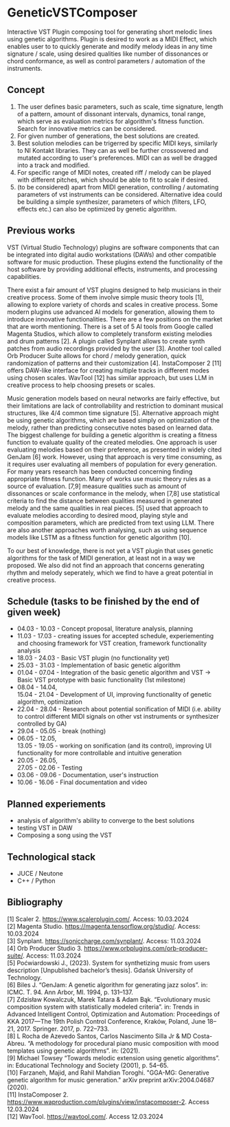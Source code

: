 # GeneticVSTComposer

Interactive VST Plugin composing tool for generating short melodic lines using genetic algorithms. Plugin is desired to work as a MIDI Effect, which enables user to to quickly generate and modify melody ideas in any time signature / scale, using desired qualities like number of dissonances or chord conformance, as well as control parameters / automation of the instruments. 

## Concept
1. The user defines basic parameters, such as scale, time signature, length of a pattern, amount of dissonant intervals, dynamics, tonal range, which serve as evaluation metrics for algorithm's fitness function. Search for innovative metrics can be considered.
2. For given number of generations, the best solutions are created.
3. Best solution melodies can be trigerred by specific MIDI keys, similarly to NI Kontakt libraries. They can as well be further crossovered and mutated according to user's preferences. MIDI can as well be dragged into a track and modified.
4. For specific range of MIDI notes, created riff / melody can be played with different pitches, which should be able to fit to scale if desired.
5. (to be considered) apart from MIDI generation, controlling / automating parameters of vst instruments can be considered. Alternative idea could be building a simple synthesizer, parameters of which (filters, LFO, effects etc.) can also be optimized by genetic algorithm.

## Previous works
VST (Virtual Studio Technology) plugins are software components that can be integrated into digital audio workstations (DAWs) and other compatible software for music production. These plugins extend the functionality of the host software by providing additional effects, instruments, and processing capabilities.

There exist a fair amount of VST plugins designed to help musicians in their creative process. Some of them involve simple music theory tools [1], allowing to explore variety of chords and scales in creative process. Some modern plugins use advanced AI models for generation, allowing them to introduce innovative functionalities. There are a few positions on the market that are worth mentioning. There is a set of 5 AI tools from Google called Magenta Studios, which allow to completely transform existing melodies and drum patterns [2]. A plugin called Synplant allows to create synth patches from audio recordings provided by the user [3]. Another tool called Orb Producer Suite allows for chord / melody generation, quick randomization of patterns and their customization [4]. InstaComposer 2 [11] offers DAW-like interface for creating multiple tracks in different modes using chosen scales. WavTool [12] has similar approach, but uses LLM in creative process to help choosing presets or scales.

Music generation models based on neural networks are fairly effective, but their limitations are lack of controllability and restriction to dominant musical structures, like 4/4 common time signature [5]. Alternative approach might be using genetic algorithms, which are based simply on optimization of the melody, rather than predicting consecutive notes based on learned data. The biggest challenge for building a genetic algorithm is creating a fitness function to evaluate quality of the created melodies. One approach is user evaluating melodies based on their preference, as presented in widely cited GenJam [6] work. However, using that approach is very time consuming, as it requires user evaluating all members of population for every generation. For many years research has been conducted concerning finding appropriate fitness function. Many of works use music theory rules as a source of evaluation. [7,9] measure qualities such as amount of dissonances or scale conformance in the melody, when [7,8] use statistical criteria to find the distance between qualities measured in generated melody and the same qualities in real pieces. [5] used that approach to evaluate melodies according to desired mood, playing style and composition parameters, which are predicted from text using LLM. There are also another approaches worth analysing, such as using sequence models like LSTM as a fitness function for genetic algorithm [10].

To our best of knowledge, there is not yet a VST plugin that uses genetic algorithms for the task of MIDI generation, at least not in a way we proposed. We also did not find an approach that concerns generating rhythm and melody seperately, which we find to have a great potential in creative process.

## Schedule (tasks to be finished by the end of given week)
- 04.03 - 10.03 - Concept proposal, literature analysis, planning
- 11.03 - 17.03 - creating issues for accepted schedule, experiementing and choosing framework for VST creation, framework functionality analysis
- 18.03 - 24.03 - Basic VST plugin (no functionality yet)
- 25.03 - 31.03 - Implementation of basic genetic algorithm
- 01.04 - 07.04 - Integration of the basic genetic algorithm and VST -> Basic VST prototype with basic functionality (1st milestone)
- 08.04 - 14.04,\
  15.04 - 21.04 - Development of UI, improving functionality of genetic algorithm, optimization
- 22.04 - 28.04 - Research about potential sonification of MIDI (i.e. ability to control different MIDI signals on other vst instruments or synthesizer controlled by GA)
- 29.04 - 05.05 - break (nothing)
- 06.05 - 12.05,\
  13.05 - 19.05 - working on sonification (and its control), improving UI functionality for more controllable and intuitive generation
- 20.05 - 26.05,\
  27.05 - 02.06 - Testing
- 03.06 - 09.06 - Documentation, user's instruction
- 10.06 - 16.06 - Final documentation and video

## Planned experiements
- analysis of algorithm's ability to converge to the best solutions
- testing VST in DAW
- Composing a song using the VST

## Technological stack
- JUCE / Neutone
- C++ / Python

## Bibliography
[1] Scaler 2. https://www.scalerplugin.com/. Access: 10.03.2024\
[2] Magenta Studio. https://magenta.tensorflow.org/studio/. Access: 10.03.2024\
[3] Synplant. https://soniccharge.com/synplant/. Access: 11.03.2024\
[4] Orb Producer Studio 3. https://www.orbplugins.com/orb-producer-suite/. Access: 11.03.2024\
[5] Poćwiardowski J., (2023). System for synthetizing music from users description [Unpublished bachelor’s thesis]. Gdańsk University of Technology.\
[6] Biles J. “GenJam: A genetic algorithm for generating jazz solos”. in: ICMC. T. 94. Ann Arbor, MI. 1994, p. 131–137.\
[7] Zdzisław Kowalczuk, Marek Tatara & Adam Bąk. “Evolutionary music composition system with statistically modeled criteria”. in: Trends in Advanced Intelligent Control, Optimization and Automation: Proceedings of KKA 2017—The 19th Polish Control Conference, Kraków, Poland, June 18–21, 2017. Springer. 2017, p. 722–733.\
[8] L Rocha de Azevedo Santos, Carlos Nascimento Silla Jr & MD Costa-Abreu. “A methodology for procedural piano music composition with mood templates using genetic algorithms”. in: (2021).\
[9] Michael Towsey “Towards melodic extension using genetic algorithms”. in: Educational Technology and Society (2001), p. 54–65.\
[10] Farzaneh, Majid, and Rahil Mahdian Toroghi. "GGA-MG: Generative genetic algorithm for music generation." arXiv preprint arXiv:2004.04687 (2020).\
[11] InstaComposer 2. https://www.waproduction.com/plugins/view/instacomposer-2. Access 12.03.2024\
[12] WavTool. https://wavtool.com/. Access 12.03.2024
